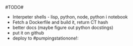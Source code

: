 #TODO#

* Interpeter shells - lisp, python, node, python i notebook
* Fetch a Dockerfile and build it, return CT hash
* better docs (maybe figure out python docstings)
* put it on github
* deploy to #pumpingstationone!:
